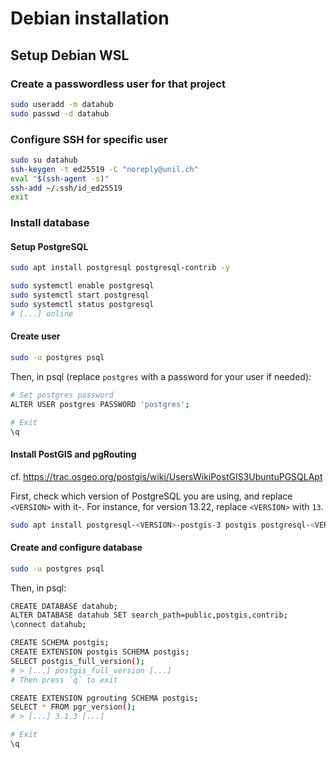 # Debian installation

## Setup Debian WSL

### Create a passwordless user for that project

```bash
sudo useradd -m datahub
sudo passwd -d datahub
```

### Configure SSH for specific user

```bash
sudo su datahub
ssh-keygen -t ed25519 -C "noreply@unil.ch"
eval "$(ssh-agent -s)"
ssh-add ~/.ssh/id_ed25519
exit
```

### Install database

#### Setup PostgreSQL

```bash
sudo apt install postgresql postgresql-contrib -y

sudo systemctl enable postgresql
sudo systemctl start postgresql
sudo systemctl status postgresql
# [...] online
```

#### Create user

```bash
sudo -u postgres psql
```

Then, in psql (replace `postgres` with a password for your user if needed):

```bash
# Set postgres password
ALTER USER postgres PASSWORD 'postgres';

# Exit
\q
```

#### Install PostGIS and pgRouting

cf. https://trac.osgeo.org/postgis/wiki/UsersWikiPostGIS3UbuntuPGSQLApt

First, check which version of PostgreSQL you are using, and replace `<VERSION>` with it-. For instance, for version 13.22, replace `<VERSION>` with `13`.

```bash
sudo apt install postgresql-<VERSION>-postgis-3 postgis postgresql-<VERSION>-pgrouting osm2pgrouting -y
```

#### Create and configure database

```bash
sudo -u postgres psql
```

Then, in psql:

```bash
CREATE DATABASE datahub;
ALTER DATABASE datahub SET search_path=public,postgis,contrib;
\connect datahub;

CREATE SCHEMA postgis;
CREATE EXTENSION postgis SCHEMA postgis;
SELECT postgis_full_version();
# > [...] postgis_full_version [...]
# Then press `q` to exit

CREATE EXTENSION pgrouting SCHEMA postgis;
SELECT * FROM pgr_version();
# > [...] 3.1.3 [...]

# Exit
\q
```
